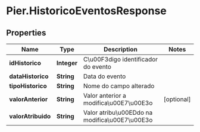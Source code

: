 # Pier.HistoricoEventosResponse

## Properties
Name | Type | Description | Notes
------------ | ------------- | ------------- | -------------
**idHistorico** | **Integer** | C\u00F3digo identificador do evento | 
**dataHistorico** | **String** | Data do evento | 
**tipoHistorico** | **String** | Nome do campo alterado | 
**valorAnterior** | **String** | Valor anterior a modifica\u00E7\u00E3o | [optional] 
**valorAtribuido** | **String** | Valor atribu\u00EDdo na modifica\u00E7\u00E3o | 


